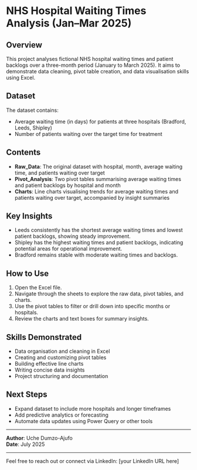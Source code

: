 # NHS Hospital Waiting Times Analysis (Jan–Mar 2025)

## Overview
This project analyses fictional NHS hospital waiting times and patient backlogs over a three-month period (January to March 2025). It aims to demonstrate data cleaning, pivot table creation, and data visualisation skills using Excel.

## Dataset
The dataset contains:
- Average waiting time (in days) for patients at three hospitals (Bradford, Leeds, Shipley)
- Number of patients waiting over the target time for treatment

## Contents
- **Raw_Data**: The original dataset with hospital, month, average waiting time, and patients waiting over target
- **Pivot_Analysis**: Two pivot tables summarising average waiting times and patient backlogs by hospital and month
- **Charts**: Line charts visualising trends for average waiting times and patients waiting over target, accompanied by insight summaries

## Key Insights
- Leeds consistently has the shortest average waiting times and lowest patient backlogs, showing steady improvement.
- Shipley has the highest waiting times and patient backlogs, indicating potential areas for operational improvement.
- Bradford remains stable with moderate waiting times and backlogs.

## How to Use
1. Open the Excel file.
2. Navigate through the sheets to explore the raw data, pivot tables, and charts.
3. Use the pivot tables to filter or drill down into specific months or hospitals.
4. Review the charts and text boxes for summary insights.

## Skills Demonstrated
- Data organisation and cleaning in Excel  
- Creating and customizing pivot tables  
- Building effective line charts  
- Writing concise data insights  
- Project structuring and documentation

## Next Steps
- Expand dataset to include more hospitals and longer timeframes  
- Add predictive analytics or forecasting  
- Automate data updates using Power Query or other tools

---

**Author**: Uche Dumzo-Ajufo  
**Date**: July 2025

---

Feel free to reach out or connect via LinkedIn: [your LinkedIn URL here]

